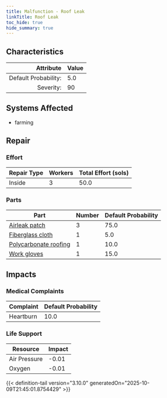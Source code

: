 ```yaml
---
title: Malfunction - Roof Leak
linkTitle: Roof Leak
toc_hide: true
hide_summary: true
---
```

<!-- This is generated by the MarsSim HelpGenertor, do not edit. -->

## Characteristics

| Attribute      | Value |
|--------:|:------|
|Default Probability:|5.0|
|Severity:|90|

## Systems Affected 
- farming

## Repair

### Effort
|Repair Type|Workers|Total Effort (sols)|
|---|---|---|
|Inside|3|50.0|

### Parts
|Part|Number|Default Probability|
|---|---|---|
|[Airleak patch](/docs/definitions/part/airleak-patch)|3|75.0|
|[Fiberglass cloth](/docs/definitions/part/fiberglass-cloth)|1|5.0|
|[Polycarbonate roofing](/docs/definitions/part/polycarbonate-roofing)|1|10.0|
|[Work gloves](/docs/definitions/part/work-gloves)|1|15.0|

## Impacts

### Medical Complaints
|Complaint|Default Probability|
|---|---|
|Heartburn|10.0|

### Life Support
|Resource|Impact|
|---|---|
|Air Pressure|-0.01|
|Oxygen|-0.01|


{{< definition-tail version="3.10.0" generatedOn="2025-10-09T21:45:01.8754429" >}}

